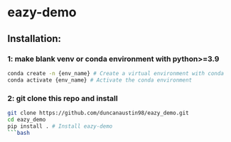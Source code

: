
# eazy-demo

## Installation:
### 1: make blank venv or conda environment with python>=3.9

<!-- ```bash
python -m venv /{path_to_dir}/{env_name} # Create a virtual environment
source /{path_to_dir}/{env_name}/bin/activate # Activate the virtual environment
``` -->

```bash
conda create -n {env_name} # Create a virtual environment with conda
conda activate {env_name} # Activate the conda environment
```

### 2: git clone this repo and install
```bash
git clone https://github.com/duncanaustin98/eazy_demo.git
cd eazy_demo
pip install . # Install eazy-demo
```bash